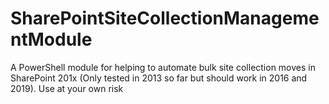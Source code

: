 # SharePointSiteCollectionManagementModule
A PowerShell module for helping to automate bulk site collection moves in SharePoint 201x (Only tested in 2013 so far but should work in 2016 and 2019). Use at your own risk
